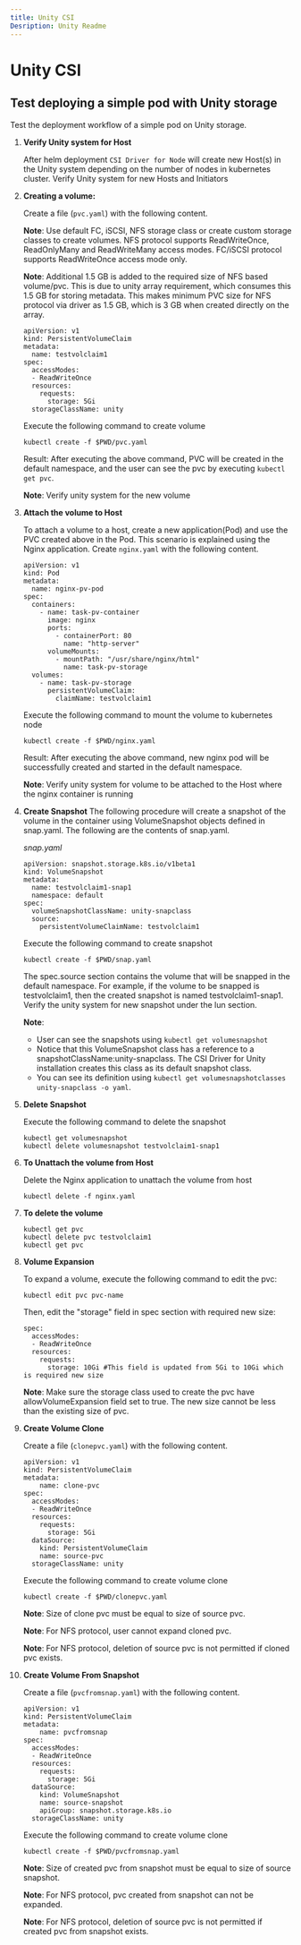 ```yaml
---
title: Unity CSI
Desription: Unity Readme
---
```


# Unity CSI

## Test deploying a simple pod with Unity storage
Test the deployment workflow of a simple pod on Unity storage.

1. **Verify Unity system for Host**

    After helm deployment `CSI Driver for Node` will create new Host(s) in the Unity system depending on the number of nodes in kubernetes cluster.
    Verify Unity system for new Hosts and Initiators
    
2. **Creating a volume:**

    Create a file (`pvc.yaml`) with the following content.
    
    **Note**: Use default FC, iSCSI, NFS storage class or create custom storage classes to create volumes. NFS protocol supports ReadWriteOnce, ReadOnlyMany and ReadWriteMany access modes. FC/iSCSI protocol supports ReadWriteOnce access mode only.

    **Note**: Additional 1.5 GB is added to the required size of NFS based volume/pvc. This is due to unity array requirement, which consumes this 1.5 GB for storing metadata. This makes minimum PVC size for NFS protocol via driver as 1.5 GB, which is 3 GB when created directly on the array.

    ```
    apiVersion: v1
    kind: PersistentVolumeClaim
    metadata:
      name: testvolclaim1
    spec:
      accessModes:
      - ReadWriteOnce
      resources:
        requests:
          storage: 5Gi
      storageClassName: unity
    ```

    Execute the following command to create volume
    ```
    kubectl create -f $PWD/pvc.yaml
    ```

    Result: After executing the above command, PVC will be created in the default namespace, and the user can see the pvc by executing `kubectl get pvc`. 
    
    **Note**: Verify unity system for the new volume

3. **Attach the volume to Host**

    To attach a volume to a host, create a new application(Pod) and use the PVC created above in the Pod. This scenario is explained using the Nginx application. Create `nginx.yaml` with the following content.

    ```
    apiVersion: v1
    kind: Pod
    metadata:
      name: nginx-pv-pod
    spec:
      containers:
        - name: task-pv-container
          image: nginx
          ports:
            - containerPort: 80
              name: "http-server"
          volumeMounts:
            - mountPath: "/usr/share/nginx/html"
              name: task-pv-storage
      volumes:
        - name: task-pv-storage
          persistentVolumeClaim:
            claimName: testvolclaim1
    ```

    Execute the following command to mount the volume to kubernetes node
    ```
    kubectl create -f $PWD/nginx.yaml
    ```

    Result: After executing the above command, new nginx pod will be successfully created and started in the default namespace.

    **Note**: Verify unity system for volume to be attached to the Host where the nginx container is running

4. **Create Snapshot**
    The following procedure will create a snapshot of the volume in the container using VolumeSnapshot objects defined in snap.yaml. 
    The following are the contents of snap.yaml.
    
    *snap.yaml*

    ```
    apiVersion: snapshot.storage.k8s.io/v1beta1
    kind: VolumeSnapshot
    metadata:
      name: testvolclaim1-snap1
      namespace: default
    spec:
      volumeSnapshotClassName: unity-snapclass
      source:
        persistentVolumeClaimName: testvolclaim1
    ```
    
    Execute the following command to create snapshot
    ```
    kubectl create -f $PWD/snap.yaml
    ```
    
    The spec.source section contains the volume that will be snapped in the default namespace. For example, if the volume to be snapped is testvolclaim1, then the created snapshot is named testvolclaim1-snap1. Verify the unity system for new snapshot under the lun section.
    
    **Note**:
    
    * User can see the snapshots using `kubectl get volumesnapshot`
    * Notice that this VolumeSnapshot class has a reference to a snapshotClassName:unity-snapclass. The CSI Driver for Unity installation creates this class as its default snapshot class. 
    * You can see its definition using `kubectl get volumesnapshotclasses unity-snapclass -o yaml`.
          
5. **Delete Snapshot**

    Execute the following command to delete the snapshot
    
    ```
    kubectl get volumesnapshot
    kubectl delete volumesnapshot testvolclaim1-snap1
    ```
6.  **To Unattach the volume from Host**

    Delete the Nginx application to unattach the volume from host
    
    `kubectl delete -f nginx.yaml`

7. **To delete the volume**

    ```
    kubectl get pvc
    kubectl delete pvc testvolclaim1
    kubectl get pvc
    ```

8. **Volume Expansion**

    To expand a volume, execute the following command to edit the pvc:
    ```
    kubectl edit pvc pvc-name
    ```
    Then, edit the "storage" field in spec section with required new size:
    ```
    spec:
      accessModes:
      - ReadWriteOnce
      resources:
        requests:
          storage: 10Gi #This field is updated from 5Gi to 10Gi which is required new size
    ```
    **Note**: Make sure the storage class used to create the pvc have allowVolumeExpansion field set to true. The new size cannot be less than the existing size of pvc.

9. **Create Volume Clone**

    Create a file (`clonepvc.yaml`) with the following content.

    ```
    apiVersion: v1
    kind: PersistentVolumeClaim
    metadata:
        name: clone-pvc
    spec:
      accessModes:
      - ReadWriteOnce
      resources:
        requests:
          storage: 5Gi
      dataSource:
        kind: PersistentVolumeClaim
        name: source-pvc
      storageClassName: unity
    ```

    Execute the following command to create volume clone
    ```
    kubectl create -f $PWD/clonepvc.yaml
    ```
    **Note**: Size of clone pvc must be equal to size of source pvc.

    **Note**: For NFS protocol, user cannot expand cloned pvc.

    **Note**: For NFS protocol, deletion of source pvc is not permitted if cloned pvc exists.

10. **Create Volume From Snapshot**

    Create a file (`pvcfromsnap.yaml`) with the following content.

    ```
    apiVersion: v1
    kind: PersistentVolumeClaim
    metadata:
        name: pvcfromsnap
    spec:
      accessModes:
      - ReadWriteOnce
      resources:
        requests:
          storage: 5Gi
      dataSource:
        kind: VolumeSnapshot
        name: source-snapshot
        apiGroup: snapshot.storage.k8s.io
      storageClassName: unity
    ```

    Execute the following command to create volume clone
    ```
    kubectl create -f $PWD/pvcfromsnap.yaml
    ```
    **Note**: Size of created pvc from snapshot must be equal to size of source snapshot.

    **Note**: For NFS protocol, pvc created from snapshot can not be expanded.

    **Note**: For NFS protocol, deletion of source pvc is not permitted if created pvc from snapshot exists.
